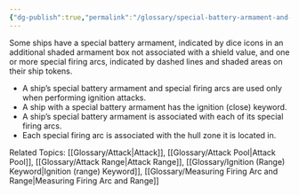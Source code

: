 ```yaml
---
{"dg-publish":true,"permalink":"/glossary/special-battery-armament-and-firing-arc/"}
---
```


Some ships have a special battery armament, indicated by dice icons in an additional shaded armament box not associated with a shield value, and one or more special firing arcs, indicated by dashed lines and shaded areas on their ship tokens.
- A ship’s special battery armament and special firing arcs are used only when performing
ignition attacks.
- A ship with a special battery armament has the ignition (close) keyword.
- A ship’s special battery armament is associated with each of its special firing arcs.
- Each special firing arc is associated with the hull zone it is located in.

Related Topics: [[Glossary/Attack\|Attack]], [[Glossary/Attack Pool\|Attack Pool]], [[Glossary/Attack Range\|Attack Range]], [[Glossary/Ignition (Range) Keyword\|Ignition (range) Keyword]], [[Glossary/Measuring Firing Arc and Range\|Measuring Firing Arc and Range]]